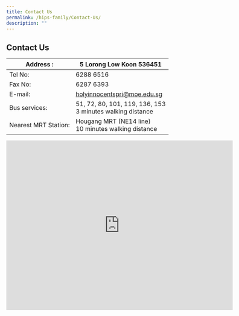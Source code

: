 ```yaml
---
title: Contact Us
permalink: /hips-family/Contact-Us/
description: ""
---
```

## Contact Us

| Address :                           | 5 Lorong Low Koon 536451    |
|-------------------------------------|-----------------------------|
| Tel No:                           | 6288 6516                   |
| Fax No:                            | 6287 6393                   |
|E-mail:                           | holyinnocentspri@moe.edu.sg |
| Bus services:                     |  51, 72, 80, 101, 119, 136, 153 <br>3 minutes walking distance      |
| Nearest MRT Station:                | Hougang MRT (NE14 line) <br>10 minutes walking distance |



<iframe src="https://www.google.com/maps/embed?pb=!1m18!1m12!1m3!1d3988.6833649141945!2d103.8910803753895!3d1.3666608986204245!2m3!1f0!2f0!3f0!3m2!1i1024!2i768!4f13.1!3m3!1m2!1s0x31da16f03a28cf69%3A0xdbae917405d3ad4d!2sHoly%20Innocents'%20Primary%20School!5e0!3m2!1sen!2ssg!4v1683614830606!5m2!1sen!2ssg" width="600" height="450" style="border:0;" allowfullscreen="" loading="lazy"></iframe>